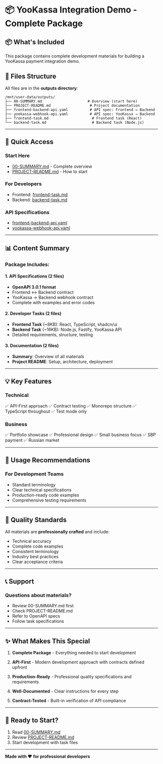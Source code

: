 # 📦 YooKassa Integration Demo - Complete Package

## 📦 What's Included

This package contains complete development materials for building a YooKassa payment integration demo.

## 📁 Files Structure

All files are in the **outputs directory**:

```
/mnt/user-data/outputs/
├── 00-SUMMARY.md                     # Overview (start here)
├── PROJECT-README.md                  # Project documentation
├── frontend-backend-api.yaml          # API spec: Frontend ↔ Backend
├── yookassa-webhook-api.yaml          # API spec: YooKassa → Backend
├── frontend-task.md                    # Frontend task (React)
└── backend-task.md                     # Backend task (Node.js)
```

---

## 🎯 Quick Access

### Start Here

- [00-SUMMARY.md](computer:///mnt/user-data/outputs/00-SUMMARY.md) - Complete overview
- [PROJECT-README.md](computer:///mnt/user-data/outputs/PROJECT-README.md) - How to start

### For Developers

- Frontend: [frontend-task.md](computer:///mnt/user-data/outputs/frontend-task.md)
- Backend: [backend-task.md](computer:///mnt/user-data/outputs/backend-task.md)

### API Specifications

- [frontend-backend-api.yaml](computer:///mnt/user-data/outputs/frontend-backend-api.yaml)
- [yookassa-webhook-api.yaml](computer:///mnt/user-data/outputs/yookassa-webhook-api.yaml)

---

## 📊 Content Summary

### Package Includes:

#### 1. API Specifications (2 files)
- **OpenAPI 3.0.1 format**
- Frontend ↔ Backend contract
- YooKassa → Backend webhook contract
- Complete with examples and error codes

#### 2. Developer Tasks (2 files)
- **Frontend Task** (~8KB): React, TypeScript, shadcn/ui
- **Backend Task** (~16KB): Node.js, Fastify, YooKassa API
- Detailed requirements, structure, testing

#### 3. Documentation (2 files)
- **Summary**: Overview of all materials
- **Project README**: Setup, architecture, deployment

---

## 💡 Key Features

### Technical
✅ API-First approach
✅ Contract testing
✅ Monorepo structure
✅ TypeScript throughout
✅ Test mode only

### Business
✅ Portfolio showcase
✅ Professional design
✅ Small business focus
✅ SBP payment
✅ Russian market

---

## 🚀 Usage Recommendations

### For Development Teams
- Standard terminology
- Clear technical specifications
- Production-ready code examples
- Comprehensive testing requirements

---

## 📝 Quality Standards

All materials are **professionally crafted** and include:

- Technical accuracy
- Complete code examples
- Consistent terminology
- Industry best practices
- Clear acceptance criteria

---

## 📞 Support

### Questions about materials?

- Review 00-SUMMARY.md first
- Check PROJECT-README.md
- Refer to OpenAPI specs
- Follow task specifications

---

## ✨ What Makes This Special

1. **Complete Package** - Everything needed to start development

2. **API-First** - Modern development approach with contracts defined upfront

3. **Production-Ready** - Professional quality specifications and requirements

4. **Well-Documented** - Clear instructions for every step

5. **Contract-Tested** - Built-in verification of API compliance

---

## 🎉 Ready to Start?

1. Read [00-SUMMARY.md](computer:///mnt/user-data/outputs/00-SUMMARY.md)
2. Review [PROJECT-README.md](computer:///mnt/user-data/outputs/PROJECT-README.md)
3. Start development with task files

---

**Made with ❤️ for professional developers**
